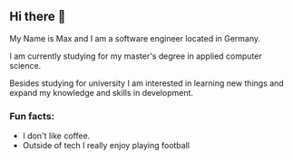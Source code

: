 ## Hi there 👋

My Name is Max and I am a software engineer located in Germany.

I am currently studying for my master's degree in applied computer science.

Besides studying for university I am interested in learning new things and expand my knowledge and skills in development.

### Fun facts:
- I don't like coffee.
- Outside of tech I really enjoy playing football

<!--
**maxrbr/maxrbr** is a ✨ _special_ ✨ repository because its `README.md` (this file) appears on your GitHub profile.

Here are some ideas to get you started:

- 🔭 I’m currently working on ...
- 🌱 I’m currently learning ...
- 👯 I’m looking to collaborate on ...
- 🤔 I’m looking for help with ...
- 💬 Ask me about ...
- 📫 How to reach me: ...
- 😄 Pronouns: ...
- ⚡ Fun fact: ...
-->
